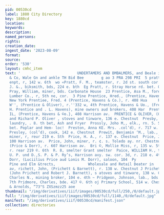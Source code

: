 ```yaml
---
pid: 00530cd
label: 1880 City Directory
key: 1880cd
location: 
keywords: 
description: 
named_persons: 
rights: 
creation_date: 
ingest_date: '2023-08-09'
format: 
source: 
order: '530'
layout: cmhc_item
text: '                          UNDERTAMERS AND BMBALMERS, and Beale in all Nelson
  & Co, Wale Gn and ankle TH Bid Bee        g ao 3 PRA 298 PRI  5 pratt, GC. W., mine
  enpt, r, 142 w. 6th  wo «Pratt, F. M., teamster, r. 2d st. south cor. James  Pratt,
  J. &., biksmith, bds, 224 e. bth  Eg Pratt, r. Stray Horse rd. bet. Orange and Ash  $2
  Pray, William, miner, bds. Carbonate House  23 Prentice, Asa M., foreman Leadville
  Lumber Co., r, 5th ne, cor.  3 Pine Prentice, Hred., (Prentice, Havens & Co), r
  New York Prentiee, Fred. 4 (Prentice, Havens & Co.), r. 408 Hua     Prentice, Ga
  W'', (Prentice & Oliver), r.''332 w, 4th Prentice, Havens & Uo., (Fred. A. und Joseph
  H. Prentice and . L. Havens), mine owners aud brokers, 408 Har  Prentice, Joseph
  IL, (Prentice, Havens & ©o.}, 408 Harrison av.  PRENTICE & OLIVER, (George W. Prentice
  and Richard P. Oliver , stoves and tinware, 136 e. Chestnut  Presby, Francis W.,
  laundry, . 8. th bet, Ash and Fryer  Prossly, Joho M,, elk., rn. 5. St. Louis av.
  bet. Poplar and Hem- loc!  Preston, Anna KE. Mrs. .col’d), r. 717 w. zd st. south  Preston,
  Presley, (col’d), cook, 142 e. Chestnut  Prewit, Benjamin ‘M., lab., r. 70% w. Chestnut  Elias,
  miner, r, reur 219 e. Sth  Price, H. A., r. 137 e. Chestnut  Price, James, burkpr.,
  100 Harrison av.  Price, John, miner, r. ¢. s. Toledo ay. nr. Chestnut  Price, Lucillius,
  (Price & Dorr), r. 607 Harrison av.  Bri ©, Mollie Miss, r, 135 w. 5th  rd W., miner,
  r. rear 219 ©. 6th  R. 8, smelter Grant smelter  Paice, WILLIAM H., ticket agt.
  U. P. und D.,S. P. & P. Ry’s, Harrison avy. sw. cor. 3d, r. 218 e. 4th  Price &
  Dorr, (Luciilius Price aud Lonis M. Dorr), saloon, 104  Py                  Corner
  Pine and Elm &trects,               Wholesale and Retail Deater in     =) ei I Harrison
  av, richett, John, (Prichett & Barnett), r. 138 w. Chestnut J Prichett & Barnett,
  (John Prichett and Robert J. Barnett), s atoves and tinware, 138 w. Chestnut © Priddy,
  Charles N., mining broker, 104 e. 4th ~ Pridgeon, Johnson, lab., bds. bead of ¢.
  7th Pridmore, Charles, bde. 417 ©. 6th oj Primary School, 514 w. Chestout  Abadie
  & Arnolds, “73"S ZXSzmzz25 aoe       '
thumbnail: "/img/derivatives/iiif/images/00530cd/full/250,/0/default.jpg"
full: "/img/derivatives/iiif/images/00530cd/full/1140,/0/default.jpg"
manifest: "/img/derivatives/iiif/00530cd/manifest.json"
collection: directories
---
```

